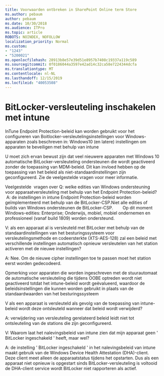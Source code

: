 ```yaml
---
title: Voorwaarden ontbreken in SharePoint Online term Store
ms.author: pebaum
author: pebaum
ms.date: 10/30/2018
ms.audience: ITPro
ms.topic: article
ROBOTS: NOINDEX, NOFOLLOW
localization_priority: Normal
ms.custom:
- "1243"
- "5200021"
ms.openlocfilehash: 28913b8e57e39d51e8957b7408c19337a119c589
ms.sourcegitcommit: 0f0186044a3597e42ad14c32ca58e7224344dcfa
ms.translationtype: MT
ms.contentlocale: nl-NL
ms.lasthandoff: 12/15/2019
ms.locfileid: "40053508"
---
```

# <a name="enabling-bitlocker-encryption-with-intune"></a>BitLocker-versleuteling inschakelen met intune

InTune Endpoint Protection-beleid kan worden gebruikt voor het configureren van Boitlocker-versleutelingsinstellingen voor Windows-apparaten zoals beschreven in: Windows10 (en latere) instellingen om apparaten te beveiligen met behulp van intune

U moet zich ervan bewust zijn dat veel nieuwere apparaten met Windows 10 automatische BitLocker-versleuteling ondersteunen die wordt geactiveerd zonder de toepassing van MDM-beleid. Dit kan invloed hebben op de toepassing van het beleid als niet-standaardinstellingen zijn geconfigureerd. Zie de veelgestelde vragen voor meer informatie.


Veelgestelde  vragen over Q: welke edities van Windows ondersteuning voor apparaatversleuteling met behulp van het Endpoint Protection-beleid?
 A: de instellingen in intune Endpoint Protection-beleid worden geïmplementeerd met behulp van de BitLocker-CSP.Niet alle edities of builds van Windows ondersteunen de BitLocker-CSP. 
      Op dit moment Windows-edities: Enterprise; Onderwijs, mobiel, mobiel ondernemen en professioneel (vanaf build 1809) worden ondersteund.




V: als een apparaat al is versleuteld met BitLocker met behulp van de standaardinstellingen van het besturingssysteem voor versleutelingsmethode en codeersterkte (XTS-AES-128) zal een beleid met verschillende instellingen automatisch opnieuw versleutelen van het station activeren met de nieuwe instellingen?

A: Nee. Om de nieuwe cipher instellingen toe te passen moet het station eerst worden gedecodeerd.

Opmerking voor apparaten die worden ingeschreven met de stuurautomaat de automatische versleuteling die tijdens OOBE optreden wordt niet geactiveerd totdat het intune-beleid wordt geëvalueerd, waardoor de beleidsinstellingen die kunnen worden gebruikt in plaats van de standaardwaarden van het besturingssysteem




V als een apparaat is versleuteld als gevolg van de toepassing van intune-beleid wordt deze ontsleuteld wanneer dat beleid wordt verwijderd?

A: verwijdering van versleuteling gerelateerd beleid leidt niet tot ontsleuteling van de stations die zijn geconfigureerd.




V: Waarom laat het nalevingsbeleid van intune zien dat mijn apparaat geen ' BitLocker ingeschakeld ' heeft, maar wel?

A: de instelling ' BitLocker ingeschakeld ' in het nalevingsbeleid van intune maakt gebruik van de Windows Device Health Attestation (DHA)-client. Deze client meet alleen de apparaatstatus tijdens het opstarten. Dus als een apparaat niet opnieuw is opgestart sinds BitLocker-versleuteling is voltooid de DHA-client service wordt BitLocker niet rapporteren als actief.